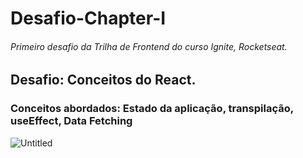 # Desafio-Chapter-I

###### Primeiro desafio da Trilha de Frontend do curso Ignite, Rocketseat.

## ****Desafio: Conceitos do React.****

### Conceitos abordados: Estado da aplicação, transpilação, useEffect, Data Fetching

![Untitled](https://c.tenor.com/0phOICb5bZ4AAAAC/computador-digitando.gif)
